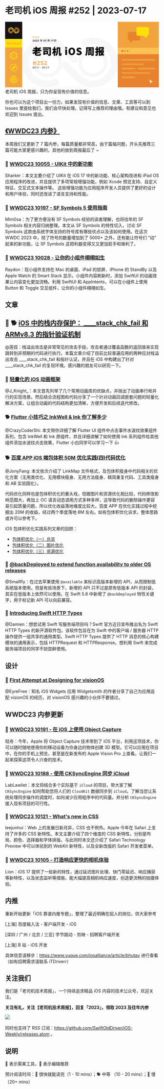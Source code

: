 # 老司机 iOS 周报 #252 | 2023-07-17

![ios-weekly](https://github.com/SwiftOldDriver/iOS-Weekly/blob/master/assets/weekly-header/252.png?raw=true)
老司机 iOS 周报，只为你呈现有价值的信息。

你也可以为这个项目出一份力，如果发现有价值的信息、文章、工具等可以到 Issues 里提给我们，我们会尽快处理。记得写上推荐的理由哦。有建议和意见也欢迎到 Issues 提出。

## [《WWDC23 内参》](https://xiaozhuanlan.com/wwdc23)

本周我们又更新了 7 篇内参，每篇质量都非常高，由于篇幅问题，开头先推荐三篇可能大家更感兴趣的，其他的放到周报最后了 ~

### 🌟 [WWDC23 10055 - UIKit 中的新功能](https://xiaozhuanlan.com/topic/0651384792)

Sharker：本文主要介绍了 UIKit 在 iOS 17 中的新功能、核心架构改进和 iPad OS 应用程序的改进，并且提供了多项常规增强功能，例如 Xcode 预览支持、自定义特征、交互式文本操作等。 这些增强功能为应用程序开发人员提供了更好的设计和用户体验，同时还改进了语言支持和性能。

### 🌟 [WWDC23 10197 - SF Symbols 5 使用指南](https://xiaozhuanlan.com/topic/6438257091)

Mim0sa：为了更方便没有 SF Symbols 经验的读者理解，也将往年的 SF Symbols 相关内容归纳整理。本文从 SF Symbols 的特性切入，讨论 SF Symbols 这款由系统字体支持的符号库有哪些优点以及该如何使用。在这次 WWDC 2023 中，除了符号的数量增加到了 5000+ 之外，还有能让符号们 “动” 起来的新功能，让 SF Symbols 这把利器变得又又更加趁手和锋利了。

### 🌟 [WWDC23 10028 - 让你的小组件栩栩如生](https://xiaozhuanlan.com/topic/8965310274)

Raydon：现小组件支持在 Mac 的桌面、iPad 的锁屏、iPhone 的 StandBy 以及 Apple Watch 的 Smart Stack 显示。小组件内容刷新时，添加 SwiftUI 的动画效果让内容变化更加流畅。利用 SwiftUI 和 AppIntents，可以在小组件上使用 Button 和 Toggle 交互组件，让你的小组件栩栩如生。

## 文章

## 🌟 🐕 [iOS 中的栈内存保护： ____stack_chk_fail 和 ARMv8.3 的指针验证机制](https://juejin.cn/post/7251849146004734008)

@莲叔：栈溢出攻击是非常常见的攻击手段，攻击者通过覆盖函数的返回值来实现跳转到非预期的代码进行执行。本篇文章介绍了目前比较普遍应用的两种应对栈溢出攻击 ____stack_chk_fail 和指针认证，并且在 iOS 中构建出了针对 ____stack_chk_fail 的复现环境。感兴趣的朋友可以研究一下。

### 🐎 [轻量化的 iOS 动画框架](https://mp.weixin.qq.com/s/ABveMrA--3JWkpfb2d09lw)

@J_Knight_：本文首先列举了几个常用动画库的优缺点，并抛出了动画串行和并行的实现场景。然后结合流程图和代码分享了一个针对动画回调嵌套问题的轻量化解决方案，让组合动画的代码结构更加清晰，方便开发和后续迭代修改。

### 🐕 [Flutter 小技巧之 InkWell & Ink 你了解多少](https://mp.weixin.qq.com/s/TL7bRp9f9BrAgiwGc1OXGw)

@CrazyCoderShi: 本文带你详细了解 Flutter UI 组件中点击事件水波纹效果组件系列，包含 InkWell 和 Ink 原组件，并且详细讲解了如何使用 Ink 系列组件给其他组件添加水波纹点击效果，Flutter 小白同学可以学习一下 👍

### 🐕 [百度 APP iOS 端包体积 50M 优化实践(四)代码优化](https://mp.weixin.qq.com/s/H9KtBPE67g3752OcnjXG7A)

@JonyFang: 本文依次介绍了 LinkMap 文件格式，及包体积瘦身中代码相关的优化方案（无用类优化、无用模块瘦身、无用方法瘦身、精简重复代码、工具类瘦身和 AB 实验固化）。

代码优化同样也是包体积优化的重头戏，但跟图片和资源优化相比较，代码修改影响范围大，再加上 OC 语言动态调用方式多种多样，这导致代码的删除操作更容易引起质量问题，所以优化收益落地难度比较大。百度 APP 在优化实践过程中挖掘出 20M 的收益，经过两个季度落地 8M 左右。如有包体积优化诉求，整体思路或许可以参考下。

iOS 包体积优化实践系列文章的回顾：
- [包体积优化（一）总览](https://mp.weixin.qq.com/s/ANbFzg7X932o-iDpa8FcxQ)
- [包体积优化（二）图片优化](https://mp.weixin.qq.com/s/RR7sjhkuTFgUp7S5E8ECMw)
- [包体积优化（三）资源优化](https://mp.weixin.qq.com/s/FQWCX0wkK6ifHQ8RhmmPsg)

### 🐎 [@backDeployed to extend function availability to older OS releases](https://www.avanderlee.com/swift/backdeployed-function-back-deployment/)
@Smallfly：在过去苹果使用 `@available` 来标识高版本新增的 API，从而限制低系统版本使用，但是有些场景下，新增的 API 只不过是原有低版本 API 的封装，其实在低版本上依然可以使用。在 Swift 5.8 中新增了 `@backDeployed` 特性关键字，用于标记新 API 可以向前兼容。

### 🐎 [Introducing Swift HTTP Types](https://www.swift.org/blog/introducing-swift-http-types/)

@Damien：想尝试用 Swift 写服务端项目吗？Swift 官方近日宣布推出名为 Swift HTTP Types 的新开源软件包。该软件包旨在为 Swift 中的客户端 / 服务器 HTTP 操作提供一组共享的通用类型。Swift HTTP Types 提供了 HTTP 消息的核心构建模块的通用表示，包括 HTTPRequest 和 HTTPResponse。想利用 Swift 来完成服务端项目的同学不妨尝鲜使用。


## 设计

### 🐎 [First Attempt at Designing for visionOS](https://www.david-smith.org/blog/2023/07/10/design-notes-39/)

@EyreFree：知名 iOS Widgets 应用 Widgetsmith 的作者分享了自己为应用适配 visionOS 的经历，对 visionOS 感兴趣的小伙伴不要错过。

## WWDC23 内参更新

### 🌟 [WWDC23 10191 - 在 iOS 上使用 Object Capture](https://xiaozhuanlan.com/topic/8741092356)

轻舟：今年，Apple 将 Object Capture 技术带到了 iOS 平台，利用这项技术，你可以随时随地使用你的移动设备为你身边的物体创建 3D 模型。它可以应用在项目中，在你的手机上预览，甚至是在新发布的 Apple Vision Pro 上查看。让我们一起来探索这项令人兴奋的技术。

### 🌟 [WWDC23 10188 - 使用 CKSyncEngine 同步 iCloud](https://xiaozhuanlan.com/topic/5379482610)

LabLawliet：本文将结合多个实际基于 `iCloud` 的项目，带大家了解 `CKSyncEngine` 如何帮助您将人们的 `CloudKit` 数据同步到 `iCloud`。了解当您让系统处理同步操作的调度时，如何减少应用程序中的代码量。并分析 `CKSyncEngine` 接入现有项目的可行性。

### 🌟 [WWDC23 10121 - What's new in CSS](https://xiaozhuanlan.com/topic/5902738416)

leejunhui：Web 上的发展日新月异，CSS 也不例外。Apple 今年在 Safari 上支持了许多的 CSS 新特性。本文主要介绍了四个维度的 CSS 新特性，分别是布局、颜色、选择器和字体排版。与此同时本文还介绍了 Safari Technology Preview 中可以体验到的 WebKit 新特性，以及全新改版的 Safari 开发者菜单。

### 🌟 [WWDC23 10105 - 打造响应更快的相机体验](https://xiaozhuanlan.com/topic/8534120679)

Lion：iOS 17 提供了一些新的特性，通过延迟图片处理、快门零延迟、响应捕获等新特性，以及状态监听等措施，能大幅提高相机响应速度，创造更流畅的拍摄体验。

## 内推

重新开始更新「iOS 靠谱内推专题」，整理了最近明确在招人的岗位，供大家参考

[上海] 百度输入法 - 客户端开发 - iOS

[深圳 / 广州 / 北京 / 三亚] 字节跳动 - 剪映 - 招聘客户端开发

[上海] B 站 - iOS 开发

具体信息请移步：https://www.yuque.com/iosalliance/article/bhutav 进行查看（如有招聘需求请联系 iTDriverr）

## 关注我们

我们是「老司机技术周报」，一个持续追求精品 iOS 内容的技术公众号，欢迎关注。

**关注有礼，关注【老司机技术周报】，回复「2023」，领取 2023 及往年内参**

![](https://github.com/SwiftOldDriver/iOS-Weekly/blob/master/assets/qrcode_for_wechat.jpg?raw=true)

同时也支持了 RSS 订阅：https://github.com/SwiftOldDriver/iOS-Weekly/releases.atom 。

## 说明

🚧 表示需某工具，🌟 表示编辑推荐

预计阅读时间：🐎 很快就能读完（1 - 10 mins）；🐕 中等 （10 - 20 mins）；🐢 慢（20+ mins）
